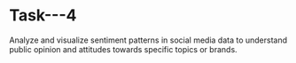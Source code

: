 # Task---4
Analyze and visualize sentiment patterns in social media data to understand public opinion and attitudes towards specific topics or brands.
